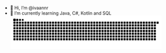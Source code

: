 - 👋 Hi, I’m @ivaannr
- 🌱 I’m currently learning Java, C#, Kotlin and SQL <br>
![snake gif](https://github.com/ivaannr/ivaannr/blob/output/github-contribution-grid-snake.svg)
<!---
ivaannr/ivaannr is a ✨ special ✨ repository because its `README.md` (this file) appears on your GitHub profile.
You can click the Preview link to take a look at your changes.
--->
